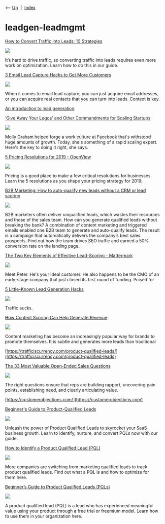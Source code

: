 <div class="nav">

⟵ [Up](index.html)  \|  [Index](index.html)

</div>

# leadgen-leadmgmt

<div class="cards">

<div class="card">

<div class="card-title">

[How to Convert Traffic into Leads: 10
Strategies](https://predictablerevenue.com/blog/how-to-convert-traffic-into-leads-10-strategies)

</div>

<div class="card-image">

[![](https://predictablerevenue.com/wp-content/uploads/2024/09/How-to-Convert-Traffic-into-Leads.png)](https://predictablerevenue.com/blog/how-to-convert-traffic-into-leads-10-strategies)

</div>

It’s hard to drive traffic, so converting traffic into leads requires
even more work on optimization. Learn how to do this in our guide.

</div>

<div class="card">

<div class="card-title">

[3 Email Lead Capture Hacks to Get More
Customers](http://sixteenventures.com/email-lead-capture?hvid=1p5cFO)

</div>

<div class="card-image">

[![](https://sixteenventures.com/wp-content/uploads/2014/06/gordon-wintrob-stacklead.png)](http://sixteenventures.com/email-lead-capture?hvid=1p5cFO)

</div>

When it comes to email lead capture, you can just acquire email
addresses, or you can acquire real contacts that you can turn into
leads. Context is key.

</div>

<div class="card">

<div class="card-title">

[An introduction to lead
generation](https://offers.hubspot.com/hs-fs/hub/53/file-230749144-pdf/offers/An-Introduction-to-Lead-Generation.pdf)

</div>

</div>

<div class="card">

<div class="card-title">

[‘Give Away Your Legos’ and Other Commandments for Scaling
Startups](http://firstround.com/review/give-away-your-legos-and-other-commandments-for-scaling-startups)

</div>

<div class="card-image">

[![](https://review.firstround.com/content/images/2056/firstround-2ffrqz6prtrqqllq8mdhju_6a0115714b7dbf970c01675f67f4e0970b.jpg)](http://firstround.com/review/give-away-your-legos-and-other-commandments-for-scaling-startups)

</div>

Molly Graham helped forge a work culture at Facebook that's withstood
huge amounts of growth. Today, she's something of a rapid scaling
expert. Here's the key to doing it right, she says.

</div>

<div class="card">

<div class="card-title">

[5 Pricing Resolutions for 2019 -
OpenView](https://labs.openviewpartners.com/5-pricing-resolutions-for-2019#.XBwRGZ-YXPE)

</div>

<div class="card-image">

[![](https://openviewpartners.com/wp-content/uploads/2018/12/Pricing-trends-2019.png)](https://labs.openviewpartners.com/5-pricing-resolutions-for-2019#.XBwRGZ-YXPE)

</div>

Pricing is a good place to make a few critical resolutions for
businesses. Learn the 5 resolutions as you shape your pricing strategy
for 2019.

</div>

<div class="card">

<div class="card-title">

[B2B Marketing: How to auto-qualify new leads without a CRM or lead
scoring](http://www.marketingsherpa.com/article/case-study/auto-qualify-new-leads-without-lead-scoring)

</div>

<div class="card-image">

[![](https://meclabs-images.s3.amazonaws.com/uploads/site/cover_image/2/marketing_sherpa_logo.png)](http://www.marketingsherpa.com/article/case-study/auto-qualify-new-leads-without-lead-scoring)

</div>

B2B marketers often deliver unqualified leads, which wastes their
resources and those of the sales team. How can you generate qualified
leads without breaking the bank? A combination of content marketing and
triggered emails enabled one B2B team to generate and auto-qualify
leads. The result is a campaign that automatically delivers the
company’s best sales prospects. Find out how the team drives SEO traffic
and earned a 50% conversion rate on the landing page.

</div>

<div class="card">

<div class="card-title">

[The Two Key Elements of Effective Lead-Scoring -
Mattermark](https://mattermark.com/effective-lead-scoring-includes-company-data)

</div>

<div class="card-image">

[![](https://mattermark.com/wp-content/uploads/2016/09/data_prospects.jpeg)](https://mattermark.com/effective-lead-scoring-includes-company-data)

</div>

Meet Peter. He's your ideal customer. He also happens to be the CMO of
an early-stage company that just closed its first round of funding.
Poised for

</div>

<div class="card">

<div class="card-title">

[5 Little-Known Lead Generation
Hacks](https://medium.com/the-mission/5-lesser-known-lead-generation-hacks-e2f10d9a9784)

</div>

<div class="card-image">

[![](https://miro.medium.com/v2/resize:fit:1200/1*gxHw9bxhEY-ezPeMC26kOQ.jpeg)](https://medium.com/the-mission/5-lesser-known-lead-generation-hacks-e2f10d9a9784)

</div>

Traffic sucks.

</div>

<div class="card">

<div class="card-title">

[How Content Scoring Can Help Generate
Revenue](https://www.noupe.com/business-online/how-content-scoring-can-help-generate-revenue.html)

</div>

<div class="card-image">

[![](https://www.noupe.com/wp-content/uploads/2022/06/daniele-franchi-GbAEJUJKJ88-unsplash.jpg)](https://www.noupe.com/business-online/how-content-scoring-can-help-generate-revenue.html)

</div>

Content marketing has become an increasingly popular way for brands to
promote themselves. It is subtle and generates more leads than
traditional

</div>

<div class="card">

<div class="card-title">

[https://trafficiscurrency.com/product-qualified-leads/](https://trafficiscurrency.com/product-qualified-leads)

</div>

</div>

<div class="card">

<div class="card-title">

[The 33 Most Valuable Open-Ended Sales
Questions](https://spotio.com/blog/open-ended-sales-questions)

</div>

<div class="card-image">

[![](https://spotio.com/wp-content/uploads/2020/02/Open-ended-sales-questions.jpg)](https://spotio.com/blog/open-ended-sales-questions)

</div>

The right questions ensure that reps are building rapport, uncovering
pain points, establishing need, and clearly articulating value.

</div>

<div class="card">

<div class="card-title">

[https://customerobjections.com/](https://customerobjections.com)

</div>

</div>

<div class="card">

<div class="card-title">

[Beginner's Guide to Product-Qualified
Leads](https://productled.com/product-qualified-leads)

</div>

<div class="card-image">

[![](https://productled.com/wp-content/uploads/2018/11/Product-Qualified-Leads-2.png)](https://productled.com/product-qualified-leads)

</div>

Unleash the power of Product Qualified Leads to skyrocket your SaaS
business growth. Learn to identify, nurture, and convert PQLs now with
our guide.

</div>

<div class="card">

<div class="card-title">

[How to Identify a Product Qualified Lead
(PQL)](https://labs.openviewpartners.com/how-to-identify-a-product-qualified-lead)

</div>

<div class="card-image">

[![](https://openviewpartners.com/wp-content/uploads/2017/11/product-qualified-leads-2.png)](https://labs.openviewpartners.com/how-to-identify-a-product-qualified-lead)

</div>

More companies are switching from marketing qualified leads to track
product qualified leads. Find out what a PQL is and how to optimize for
them here.

</div>

<div class="card">

<div class="card-title">

[Beginner’s Guide to Product Qualified Leads
(PQLs)](https://labs.openviewpartners.com/beginners-guide-to-product-qualified-leads-pqls)

</div>

<div class="card-image">

[![](https://openviewpartners.com/wp-content/uploads/2019/05/PQLs.png)](https://labs.openviewpartners.com/beginners-guide-to-product-qualified-leads-pqls)

</div>

A product qualified lead (PQL) is a lead who has experienced meaningful
value using your product through a free trial or freemium model. Learn
how to use them in your organization here.

</div>

</div>
